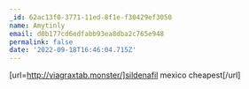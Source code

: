 ```yaml
---
_id: 62ac13f0-3771-11ed-8f1e-f30429ef3050
name: Amytinly
email: d0b177cd6edfabb93ea8dba2c765e948
permalink: false
date: '2022-09-18T16:46:04.715Z'
---
```

[url=http://viagraxtab.monster/]sildenafil mexico cheapest[/url]
